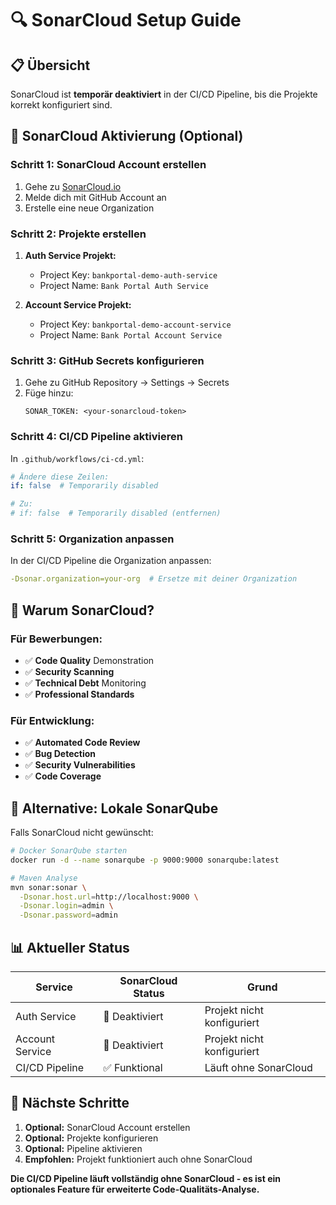 # 🔍 SonarCloud Setup Guide

## 📋 Übersicht

SonarCloud ist **temporär deaktiviert** in der CI/CD Pipeline, bis die Projekte korrekt konfiguriert sind.

## 🚀 SonarCloud Aktivierung (Optional)

### **Schritt 1: SonarCloud Account erstellen**
1. Gehe zu [SonarCloud.io](https://sonarcloud.io)
2. Melde dich mit GitHub Account an
3. Erstelle eine neue Organization

### **Schritt 2: Projekte erstellen**
1. **Auth Service Projekt:**
   - Project Key: `bankportal-demo-auth-service`
   - Project Name: `Bank Portal Auth Service`

2. **Account Service Projekt:**
   - Project Key: `bankportal-demo-account-service`
   - Project Name: `Bank Portal Account Service`

### **Schritt 3: GitHub Secrets konfigurieren**
1. Gehe zu GitHub Repository → Settings → Secrets
2. Füge hinzu:
   ```
   SONAR_TOKEN: <your-sonarcloud-token>
   ```

### **Schritt 4: CI/CD Pipeline aktivieren**
In `.github/workflows/ci-cd.yml`:

```yaml
# Ändere diese Zeilen:
if: false  # Temporarily disabled

# Zu:
# if: false  # Temporarily disabled (entfernen)
```

### **Schritt 5: Organization anpassen**
In der CI/CD Pipeline die Organization anpassen:
```yaml
-Dsonar.organization=your-org  # Ersetze mit deiner Organization
```

## 🎯 Warum SonarCloud?

### **Für Bewerbungen:**
- ✅ **Code Quality** Demonstration
- ✅ **Security Scanning** 
- ✅ **Technical Debt** Monitoring
- ✅ **Professional Standards**

### **Für Entwicklung:**
- ✅ **Automated Code Review**
- ✅ **Bug Detection**
- ✅ **Security Vulnerabilities**
- ✅ **Code Coverage**

## 🔧 Alternative: Lokale SonarQube

Falls SonarCloud nicht gewünscht:

```bash
# Docker SonarQube starten
docker run -d --name sonarqube -p 9000:9000 sonarqube:latest

# Maven Analyse
mvn sonar:sonar \
  -Dsonar.host.url=http://localhost:9000 \
  -Dsonar.login=admin \
  -Dsonar.password=admin
```

## 📊 Aktueller Status

| Service | SonarCloud Status | Grund |
|---------|------------------|-------|
| Auth Service | 🔧 Deaktiviert | Projekt nicht konfiguriert |
| Account Service | 🔧 Deaktiviert | Projekt nicht konfiguriert |
| CI/CD Pipeline | ✅ Funktional | Läuft ohne SonarCloud |

## 🎯 Nächste Schritte

1. **Optional:** SonarCloud Account erstellen
2. **Optional:** Projekte konfigurieren  
3. **Optional:** Pipeline aktivieren
4. **Empfohlen:** Projekt funktioniert auch ohne SonarCloud

**Die CI/CD Pipeline läuft vollständig ohne SonarCloud - es ist ein optionales Feature für erweiterte Code-Qualitäts-Analyse.**
